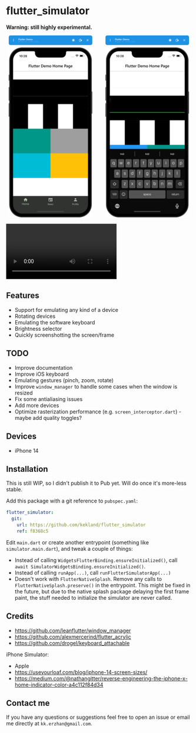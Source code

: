 # flutter_simulator

**Warning: still highly experimental.**

<p align="center">
  <img alt="Light" src="./assets/screenshot-1.png" width="45%">
&nbsp; &nbsp; &nbsp; &nbsp;
  <img alt="Dark" src="./assets/screenshot-2.png" width="45%">
</p>

![Video](./assets/demo.mov)

## Features

- Support for emulating any kind of a device
- Rotating devices
- Emulating the software keyboard
- Brightness selector
- Quickly screenshotting the screen/frame

## TODO

- Improve documentation
- Improve iOS keyboard
- Emulating gestures (pinch, zoom, rotate)
- Improve `window_manager` to handle some cases when the window is resized
- Fix some antialiasing issues
- Add more devices
- Optimize rasterization performance (e.g. `screen_interceptor.dart`) - maybe add quality toggles?

## Devices

- iPhone 14

## Installation

This is still WIP, so I didn't publish it to Pub yet. Will do once it's more-less stable.

Add this package with a git reference to `pubspec.yaml`:

```yaml
flutter_simulator:
  git:
    url: https://github.com/kekland/flutter_simulator
    ref: f8368c5
```

Edit `main.dart` or create another entrypoint (something like `simulator.main.dart`), and tweak a couple of things:

- Instead of calling `WidgetsFlutterBinding.ensureInitialized()`, call `await SimulatorWidgetsBinding.ensureInitialized()`.
- Instead of calling `runApp(...)`, call `runFlutterSimulatorApp(...)`
- Doesn't work with `FlutterNativeSplash`. Remove any calls to `FlutterNativeSplash.preserve()` in the entrypoint. This might be fixed in the future, but due to the native splash package delaying the first frame paint, the stuff needed to initialize the simulator are never called.

## Credits

- https://github.com/leanflutter/window_manager
- https://github.com/alexmercerind/flutter_acrylic
- https://github.com/drogel/keyboard_attachable

iPhone Simulator:
- Apple
- https://useyourloaf.com/blog/iphone-14-screen-sizes/
- https://medium.com/@nathangitter/reverse-engineering-the-iphone-x-home-indicator-color-a4c112f84d34

## Contact me

If you have any questions or suggestions feel free to open an issue or email me directly at `kk.erzhan@gmail.com`.